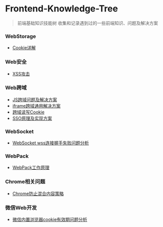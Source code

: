 # Frontend-Knowledge-Tree
> 前端基础知识技能树
> 收集和记录遇到过的一些前端知识、问题及解决方案

### WebStorage
*	[Cookie详解](https://zhuanlan.zhihu.com/p/25793137)

### Web安全
* [XSS攻击]()

### Web跨域
*	[JS跨域问题及解决方案]()
* [iframe跨域通用解决方案](http://www.alloyteam.com/2013/11/the-second-version-universal-solution-iframe-cross-domain-communication/)
* [跨域读写Cookie]()
* [SSO原理及实现方案]()

### WebSocket
*	[WebSocket wss连接握手失败问题分析]()

### WebPack
*	[WebPack工作原理]()

### Chrome相关问题
*	[Chrome防止混合内容策略](https://developers.google.com/web/fundamentals/security/prevent-mixed-content/fixing-mixed-content?hl=zh-cn)

### 微信Web开发
* [微信内置浏览器cookie有效期问题分析]()
